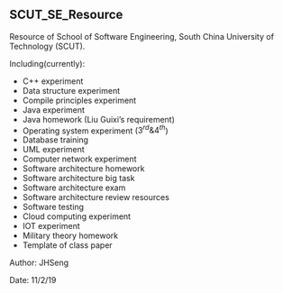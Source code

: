 ## SCUT_SE_Resource

Resource of School of Software Engineering, South China University of Technology (SCUT).

Including(currently):

- C++ experiment 
- Data structure experiment 
- Compile principles experiment 
- Java experiment 
- Java homework (Liu Guixi’s requirement) 
- Operating system experiment ($3^{rd} \& 4^{th}$) 
- Database training 
- UML experiment 
- Computer network experiment 
- Software architecture homework 
- Software architecture big task
- Software architecture exam
- Software architecture review resources
- Software testing
- Cloud computing experiment 
- IOT experiment  
- Military theory homework 
- Template of class paper 


Author: JHSeng

Date: 11/2/19

